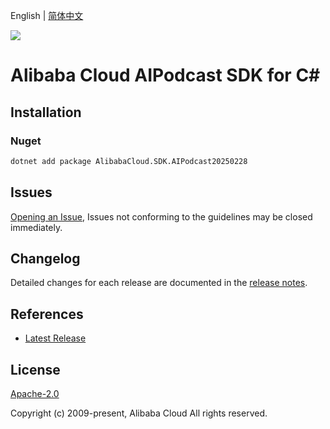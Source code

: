 English | [简体中文](README-CN.md)

![](https://aliyunsdk-pages.alicdn.com/icons/AlibabaCloud.svg)

# Alibaba Cloud AIPodcast SDK for C#

## Installation

### Nuget

```bash
dotnet add package AlibabaCloud.SDK.AIPodcast20250228
```

## Issues

[Opening an Issue](https://github.com/aliyun/alibabacloud-csharp-sdk/issues/new), Issues not conforming to the guidelines may be closed immediately.

## Changelog

Detailed changes for each release are documented in the [release notes](./ChangeLog.md).

## References

* [Latest Release](https://github.com/aliyun/alibabacloud-csharp-sdk/)

## License

[Apache-2.0](http://www.apache.org/licenses/LICENSE-2.0)

Copyright (c) 2009-present, Alibaba Cloud All rights reserved.
